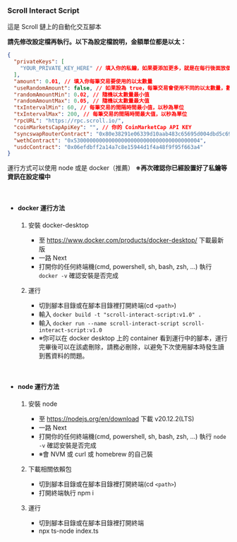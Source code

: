 ### Scroll Interact Script

這是 Scroll 鏈上的自動化交互腳本

**請先修改設定檔再執行。以下為設定檔說明，金額單位都是以太：**

```json
{
  "privateKeys": [
    "YOUR_PRIVATE_KEY_HERE" // 填入你的私鑰，如果要添加更多，就是在每行後面放個, 然後跨行打 "新私鑰"
  ],
  "amount": 0.01, // 填入你每筆交易要使用的以太數量
  "useRandomAmount": false, // 如果設為 true，每筆交易會使用不同的以太數量，數量介於下面兩個數值之間
  "randomAmountMin": 0.02, // 隨機以太數量最小值
  "randomAmountMax": 0.05, // 隨機以太數量最大值
  "txIntervalMin": 60, // 每筆交易的間隔時間最小值，以秒為單位
  "txIntervalMax": 200, // 每筆交易的間隔時間最大值，以秒為單位
  "rpcURL": "https://rpc.scroll.io/",
  "coinMarketsCapApiKey": "", // 你的 CoinMarketCap API KEY
  "syncswapRouterContract": "0x80e38291e06339d10aab483c65695d004dbd5c69",
  "wethContract": "0x5300000000000000000000000000000000000004",
  "usdcContract": "0x06efdbff2a14a7c8e15944d1f4a48f9f95f663a4"
}
```

運行方式可以使用 node 或是 docker（推薦）
**※再次確認你已經設置好了私鑰等資訊在設定檔中**

<br/>

- #### docker 運行方法

  1. 安裝 docker-desktop

     - 至 https://www.docker.com/products/docker-desktop/ 下載最新版
     - 一路 Next
     - 打開你的任何終端機(cmd, powershell, sh, bash, zsh, ...) 執行 `docker -v` 確認安裝是否完成

  2. 運行
     - 切到腳本目錄或在腳本目錄裡打開終端(cd `<path>`)
     - 輸入 `docker build -t "scroll-interact-script:v1.0" .`
     - 輸入 `docker run --name scroll-interact-script scroll-interact-script:v1.0`
     - ※你可以在 docker desktop 上的 container 看到運行中的腳本，運行完畢後可以在該處刪除，請務必刪除，以避免下次使用腳本時發生讀到舊資料的問題。

<br/>

- #### node 運行方法

  1. 安裝 node

     - 至 https://nodejs.org/en/download 下載 v20.12.2(LTS)
     - 一路 Next
     - 打開你的任何終端機(cmd, powershell, sh, bash, zsh, ...) 執行 `node -v` 確認安裝是否完成
     - ※會 NVM 或 curl 或 homebrew 的自己裝

  2. 下載相關依賴包

     - 切到腳本目錄或在腳本目錄裡打開終端(cd `<path>`)
     - 打開終端執行 npm i

  3. 運行
     - 切到腳本目錄或在腳本目錄裡打開終端
     - npx ts-node index.ts
